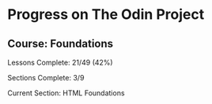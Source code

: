 # Progress on The Odin Project

## Course: Foundations

Lessons Complete:   21/49 (42%)

Sections Complete:  3/9

Current Section:    HTML Foundations